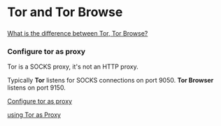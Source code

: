 # Tor and Tor Browse

### 
[What is the difference between Tor, Tor Browse?](https://tor.stackexchange.com/questions/4192/what-is-the-difference-between-tor-tor-browser-and-torbrowser-launcher)

### Configure tor as proxy

Tor is a SOCKS proxy, it's not an HTTP proxy.

Typically **Tor** listens for SOCKS connections on port 9050. **Tor Browser** listens on port 9150.

[Configure tor as proxy](https://tor.stackexchange.com/questions/6939/configure-tor-as-proxy)

[using Tor as Proxy](https://stackoverflow.com/questions/1962483/using-tor-as-proxy)